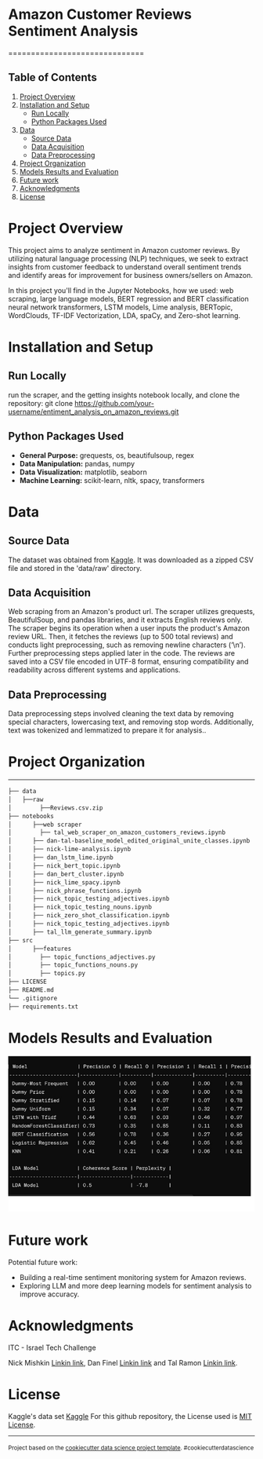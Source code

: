 # Amazon Customer Reviews Sentiment Analysis
==============================

## Table of Contents
1. [Project Overview](#project-overview)
2. [Installation and Setup](#installation-and-setup)
    - [Run Locally](#run-locally)
    - [Python Packages Used](#python-packages-used)
4. [Data](#data)
    - [Source Data](#source-data)
    - [Data Acquisition](#data-acquisition)
    - [Data Preprocessing](#data-preprocessing)
5. [Project Organization](#project-organization)
6. [Models Results and Evaluation](#models-results-and-evaluation)
7. [Future work](#future-work)
8. [Acknowledgments](#acknowledgments)
9. [License](#license)

# Project Overview

This project aims to analyze sentiment in Amazon customer reviews.
By utilizing natural language processing (NLP) techniques, we seek to extract insights from customer feedback to understand overall sentiment trends and identify areas for improvement for business owners/sellers on Amazon.

In this project you'll find in the Jupyter Notebooks, how we used:
web scraping, large language models, BERT regression and BERT classification neural network transformers, LSTM models, Lime analysis, BERTopic, WordClouds, TF-IDF Vectorization, LDA, spaCy, and Zero-shot learning.

# Installation and Setup

## Run Locally
run the scraper, and the getting insights notebook locally, 
and clone the repository: 
git clone https://github.com/your-username/entiment_analysis_on_amazon_reviews.git


## Python Packages Used
- **General Purpose:** grequests, os, beautifulsoup, regex
- **Data Manipulation:** pandas, numpy
- **Data Visualization:** matplotlib, seaborn
- **Machine Learning:** scikit-learn, nltk, spacy, transformers


# Data

## Source Data
The dataset was obtained from [Kaggle](https://www.kaggle.com/code/saurav9786/recommendation-based-on-amazon-food-review/input). It was downloaded as a zipped CSV file and stored in the 'data/raw' directory.

## Data Acquisition
Web scraping from an Amazon's product url. The scraper utilizes grequests, BeautifulSoup, and pandas libraries, and it extracts English reviews only.
The scraper begins its operation when a user inputs the product's Amazon review URL.
Then, it fetches the reviews (up to 500 total reviews) and conducts light preprocessing, such as removing newline characters (‘\n’). Further preprocessing steps applied later in the code. 
The reviews are saved into a CSV file encoded in UTF-8 format, ensuring compatibility and readability across different systems and applications.

## Data Preprocessing
Data preprocessing steps involved cleaning the text data by removing special characters, lowercasing text, and removing stop words. Additionally, text was tokenized and lemmatized to prepare it for analysis..

# Project Organization
------------

```bash
├── data
│   ├──raw
│        ├──Reviews.csv.zip
├── notebooks    
│      ├──web scraper
│        ├── tal_web_scraper_on_amazon_customers_reviews.ipynb
│      ├── dan-tal-baseline_model_edited_original_unite_classes.ipynb
│      ├── nick-lime-analysis.ipynb
│      ├── dan_lstm_lime.ipynb
│      ├── nick_bert_topic.ipynb
│      ├── dan_bert_cluster.ipynb
│      ├── nick_lime_spacy.ipynb
│      ├── nick_phrase_functions.ipynb
│      ├── nick_topic_testing_adjectives.ipynb
│      ├── nick_topic_testing_nouns.ipynb
│      ├── nick_zero_shot_classification.ipynb
│      ├── nick_topic_testing_adjectives.ipynb
│      ├── tal_llm_generate_summary.ipynb
├── src    
│      ├──features
│        ├── topic_functions_adjectives.py
│        ├── topic_functions_nouns.py
│        ├── topics.py
├── LICENSE
├── README.md
└── .gitignore
├── requirements.txt
```

# Models Results and Evaluation

![Alt text](models_results_evaluation.jpg)

# Future work
Potential future work:
- Building a real-time sentiment monitoring system for Amazon reviews.
- Exploring LLM and more deep learning models for sentiment analysis to improve accuracy.

# Acknowledgments
​ITC - Israel Tech Challenge

Nick Mishkin [Linkin link](https://www.linkedin.com/in/nickmishkin/), Dan Finel [Linkin link](https://www.linkedin.com/in/dan-finel/) and Tal Ramon [Linkin link](https://www.linkedin.com/in/talramon/).


# License
Kaggle's data set [Kaggle](https://www.kaggle.com/code/saurav9786/recommendation-based-on-amazon-food-review/comments)
For this github repository, the License used is [MIT License](https://opensource.org/license/mit/).


--------

<p><small>Project based on the <a target="_blank" href="https://drivendata.github.io/cookiecutter-data-science/">cookiecutter data science project template</a>. #cookiecutterdatascience</small></p>
